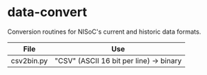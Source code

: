 # data-convert

Conversion routines for NISoC's current and historic data formats.

| File       | Use                                     |
|------------|-----------------------------------------|
| csv2bin.py | "CSV" (ASCII 16 bit per line) -> binary |
